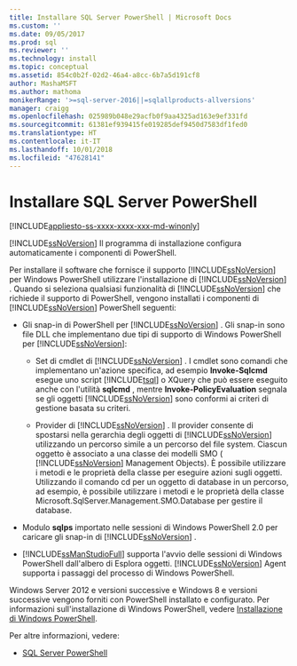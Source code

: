```yaml
---
title: Installare SQL Server PowerShell | Microsoft Docs
ms.custom: ''
ms.date: 09/05/2017
ms.prod: sql
ms.reviewer: ''
ms.technology: install
ms.topic: conceptual
ms.assetid: 854c0b2f-02d2-46a4-a8cc-6b7a5d191cf8
author: MashaMSFT
ms.author: mathoma
monikerRange: '>=sql-server-2016||=sqlallproducts-allversions'
manager: craigg
ms.openlocfilehash: 025989b048e29acfb0f9aa4325ad163e9ef331fd
ms.sourcegitcommit: 61381ef939415fe019285def9450d7583df1fed0
ms.translationtype: HT
ms.contentlocale: it-IT
ms.lasthandoff: 10/01/2018
ms.locfileid: "47628141"
---
```

# <a name="install-sql-server-powershell"></a>Installare SQL Server PowerShell
[!INCLUDE[appliesto-ss-xxxx-xxxx-xxx-md-winonly](../../includes/appliesto-ss-xxxx-xxxx-xxx-md-winonly.md)]
  
[!INCLUDE[ssNoVersion](../../includes/ssnoversion-md.md)] Il programma di installazione configura automaticamente i componenti di PowerShell.  

Per installare il software che fornisce il supporto [!INCLUDE[ssNoVersion](../../includes/ssnoversion-md.md)] per Windows PowerShell utilizzare l'installazione di [!INCLUDE[ssNoVersion](../../includes/ssnoversion-md.md)] . Quando si seleziona qualsiasi funzionalità di [!INCLUDE[ssNoVersion](../../includes/ssnoversion-md.md)] che richiede il supporto di PowerShell, vengono installati i componenti di [!INCLUDE[ssNoVersion](../../includes/ssnoversion-md.md)] PowerShell seguenti:  
  
- Gli snap-in di PowerShell per [!INCLUDE[ssNoVersion](../../includes/ssnoversion-md.md)] . Gli snap-in sono file DLL che implementano due tipi di supporto di Windows PowerShell per [!INCLUDE[ssNoVersion](../../includes/ssnoversion-md.md)]:  
  
  - Set di cmdlet di [!INCLUDE[ssNoVersion](../../includes/ssnoversion-md.md)] . I cmdlet sono comandi che implementano un'azione specifica, ad esempio **Invoke-Sqlcmd** esegue uno script [!INCLUDE[tsql](../../includes/tsql-md.md)] o XQuery che può essere eseguito anche con l'utilità **sqlcmd** , mentre **Invoke-PolicyEvaluation** segnala se gli oggetti [!INCLUDE[ssNoVersion](../../includes/ssnoversion-md.md)] sono conformi ai criteri di gestione basata su criteri.  
  
  - Provider di [!INCLUDE[ssNoVersion](../../includes/ssnoversion-md.md)] . Il provider consente di spostarsi nella gerarchia degli oggetti di [!INCLUDE[ssNoVersion](../../includes/ssnoversion-md.md)] utilizzando un percorso simile a un percorso del file system. Ciascun oggetto è associato a una classe dei modelli SMO ( [!INCLUDE[ssNoVersion](../../includes/ssnoversion-md.md)] Management Objects). È possibile utilizzare i metodi e le proprietà della classe per eseguire azioni sugli oggetti. Utilizzando il comando cd per un oggetto di database in un percorso, ad esempio, è possibile utilizzare i metodi e le proprietà della classe Microsoft.SqlServer.Management.SMO.Database per gestire il database.  
 
- Modulo **sqlps** importato nelle sessioni di Windows PowerShell 2.0 per caricare gli snap-in di [!INCLUDE[ssNoVersion](../../includes/ssnoversion-md.md)] .  
 
- [!INCLUDE[ssManStudioFull](../../includes/ssmanstudiofull-md.md)] supporta l'avvio delle sessioni di Windows PowerShell dall'albero di Esplora oggetti. [!INCLUDE[ssNoVersion](../../includes/ssnoversion-md.md)] Agent supporta i passaggi del processo di Windows PowerShell.  
  
Windows Server 2012 e versioni successive e Windows 8 e versioni successive vengono forniti con PowerShell installato e configurato. Per informazioni sull'installazione di Windows PowerShell, vedere [Installazione di Windows PowerShell](http://docs.microsoft.com/powershell/scripting/setup/installing-windows-powershell).  

Per altre informazioni, vedere:   

- [SQL Server PowerShell](../../relational-databases/scripting/sql-server-powershell.md)  
  
  
